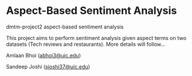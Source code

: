 # Aspect-Based Sentiment Analysis
dmtm-project2 aspect-based sentiment analysis

This project aims to perform sentiment analysis given aspect terms on two datasets (Tech reviews and restaurants). More details will follow...

Amlaan Bhoi (abhoi3@uic.edu)

Sandeep Joshi (sjoshi37@uic.edu)
